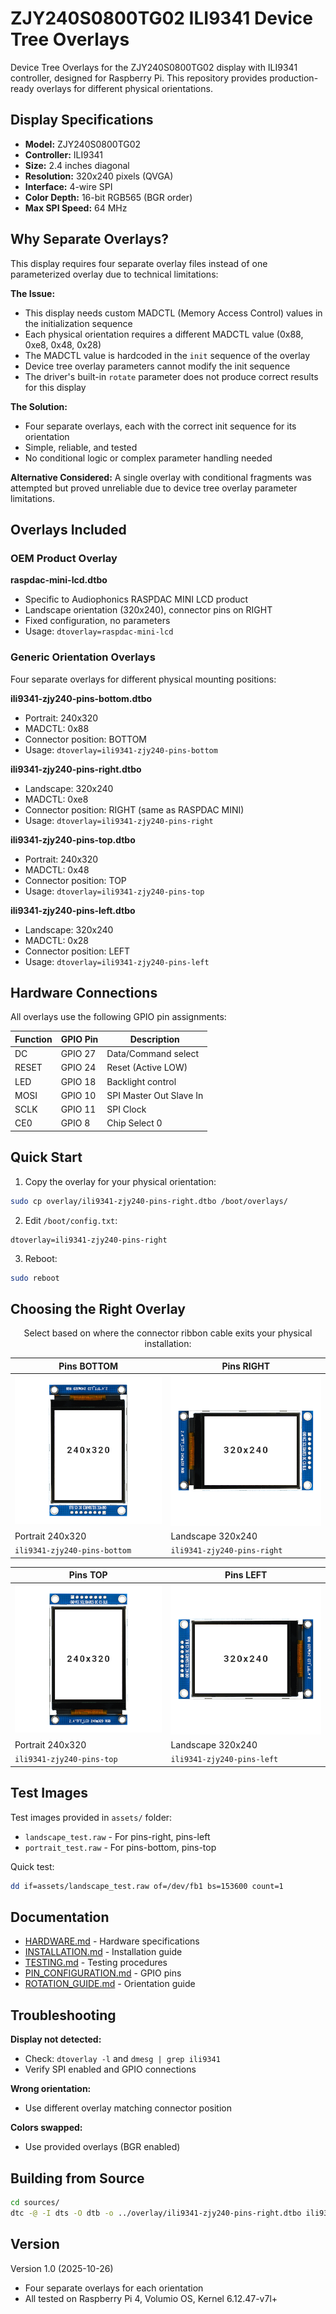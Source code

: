 # ZJY240S0800TG02 ILI9341 Device Tree Overlays

Device Tree Overlays for the ZJY240S0800TG02 display with ILI9341 controller, designed for Raspberry Pi. This repository provides production-ready overlays for different physical orientations.

## Display Specifications

- **Model:** ZJY240S0800TG02
- **Controller:** ILI9341
- **Size:** 2.4 inches diagonal
- **Resolution:** 320x240 pixels (QVGA)
- **Interface:** 4-wire SPI
- **Color Depth:** 16-bit RGB565 (BGR order)
- **Max SPI Speed:** 64 MHz

## Why Separate Overlays?

This display requires four separate overlay files instead of one parameterized overlay due to technical limitations:

**The Issue:**
- This display needs custom MADCTL (Memory Access Control) values in the initialization sequence
- Each physical orientation requires a different MADCTL value (0x88, 0xe8, 0x48, 0x28)
- The MADCTL value is hardcoded in the `init` sequence of the overlay
- Device tree overlay parameters cannot modify the init sequence
- The driver's built-in `rotate` parameter does not produce correct results for this display

**The Solution:**
- Four separate overlays, each with the correct init sequence for its orientation
- Simple, reliable, and tested
- No conditional logic or complex parameter handling needed

**Alternative Considered:**
A single overlay with conditional fragments was attempted but proved unreliable due to device tree overlay parameter limitations.

## Overlays Included

### OEM Product Overlay

**raspdac-mini-lcd.dtbo**
- Specific to Audiophonics RASPDAC MINI LCD product
- Landscape orientation (320x240), connector pins on RIGHT
- Fixed configuration, no parameters
- Usage: `dtoverlay=raspdac-mini-lcd`

### Generic Orientation Overlays

Four separate overlays for different physical mounting positions:

**ili9341-zjy240-pins-bottom.dtbo**
- Portrait: 240x320
- MADCTL: 0x88
- Connector position: BOTTOM
- Usage: `dtoverlay=ili9341-zjy240-pins-bottom`

**ili9341-zjy240-pins-right.dtbo**
- Landscape: 320x240  
- MADCTL: 0xe8
- Connector position: RIGHT (same as RASPDAC MINI)
- Usage: `dtoverlay=ili9341-zjy240-pins-right`

**ili9341-zjy240-pins-top.dtbo**
- Portrait: 240x320
- MADCTL: 0x48
- Connector position: TOP
- Usage: `dtoverlay=ili9341-zjy240-pins-top`

**ili9341-zjy240-pins-left.dtbo**
- Landscape: 320x240
- MADCTL: 0x28
- Connector position: LEFT
- Usage: `dtoverlay=ili9341-zjy240-pins-left`

## Hardware Connections

All overlays use the following GPIO pin assignments:

| Function | GPIO Pin | Description |
|----------|----------|-------------|
| DC       | GPIO 27  | Data/Command select |
| RESET    | GPIO 24  | Reset (Active LOW) |
| LED      | GPIO 18  | Backlight control |
| MOSI     | GPIO 10  | SPI Master Out Slave In |
| SCLK     | GPIO 11  | SPI Clock |
| CE0      | GPIO 8   | Chip Select 0 |

## Quick Start

1. Copy the overlay for your physical orientation:
```bash
sudo cp overlay/ili9341-zjy240-pins-right.dtbo /boot/overlays/
```

2. Edit `/boot/config.txt`:
```
dtoverlay=ili9341-zjy240-pins-right
```

3. Reboot:
```bash
sudo reboot
```

## Choosing the Right Overlay

<div align="center">

Select based on where the connector ribbon cable exits your physical installation:

| Pins BOTTOM | Pins RIGHT |
|-------------|------------|
| ![Pins BOTTOM](assets/orientation-pins-bottom.png) | ![Pins RIGHT](assets/orientation-pins-right.png) |
| Portrait 240x320 | Landscape 320x240 |
| `ili9341-zjy240-pins-bottom` | `ili9341-zjy240-pins-right` |

| Pins TOP | Pins LEFT |
|----------|-----------|
| ![Pins TOP](assets/orientation-pins-top.png) | ![Pins LEFT](assets/orientation-pins-left.png) |
| Portrait 240x320 | Landscape 320x240 |
| `ili9341-zjy240-pins-top` | `ili9341-zjy240-pins-left` |

</div>

## Test Images

Test images provided in `assets/` folder:
- `landscape_test.raw` - For pins-right, pins-left
- `portrait_test.raw` - For pins-bottom, pins-top

Quick test:
```bash
dd if=assets/landscape_test.raw of=/dev/fb1 bs=153600 count=1
```

## Documentation

- [HARDWARE.md](docs/HARDWARE.md) - Hardware specifications
- [INSTALLATION.md](docs/INSTALLATION.md) - Installation guide
- [TESTING.md](docs/TESTING.md) - Testing procedures
- [PIN_CONFIGURATION.md](docs/PIN_CONFIGURATION.md) - GPIO pins
- [ROTATION_GUIDE.md](docs/ROTATION_GUIDE.md) - Orientation guide

## Troubleshooting

**Display not detected:**
- Check: `dtoverlay -l` and `dmesg | grep ili9341`
- Verify SPI enabled and GPIO connections

**Wrong orientation:**
- Use different overlay matching connector position

**Colors swapped:**
- Use provided overlays (BGR enabled)

## Building from Source

```bash
cd sources/
dtc -@ -I dts -O dtb -o ../overlay/ili9341-zjy240-pins-right.dtbo ili9341-zjy240-pins-right.dts
```

## Version

Version 1.0 (2025-10-26)
- Four separate overlays for each orientation
- All tested on Raspberry Pi 4, Volumio OS, Kernel 6.12.47-v7l+
